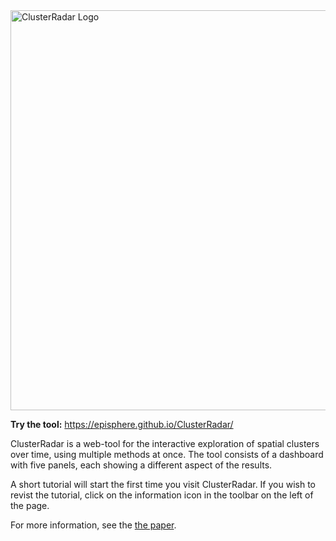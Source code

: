 <img src="https://episphere.github.io/ClusterRadar/images/ClusterRadarLogo.png" alt="ClusterRadar Logo" style="width: 640px" >

**Try the tool:** https://episphere.github.io/ClusterRadar/

ClusterRadar is a web-tool for the interactive exploration of spatial clusters over time, using multiple methods at once. The tool consists of a dashboard with five panels, each showing a different aspect of the results. 

A short tutorial will start the first time you visit ClusterRadar. If you wish to revist the tutorial, click on the information icon in the toolbar on the left of the page. 

For more information, see the [the paper](https://journals.plos.org/plosone/article?id=10.1371/journal.pone.0322393).

